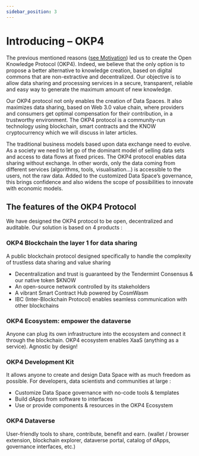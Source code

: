 ```yaml
---
sidebar_position: 3
---
```


# Introducing – OKP4

The previous mentioned reasons ([see Motivation](https://docs.okp4.network/docs/whitepaper/introduction/motivation-why-we-need-data-sharing)) led us to create the Open Knowledge Protocol (OKP4). Indeed, we believe that the only option is to propose a better alternative to knowledge creation, based on digital commons that are non-extractive and decentralized. Our objective is to allow data sharing and processing services in a secure, transparent, reliable and easy way to generate the maximum amount of new knowledge.

Our OKP4 protocol not only enables the creation of Data Spaces. It also maximizes data sharing, based on Web 3.0 value chain, where providers and consumers get optimal compensation for their contribution, in a trustworthy environment. The OKP4 protocol is a community-run technology using blockchain, smart contracts and the KNOW cryptocurrency which we will discuss in later articles.

The traditional business models based upon data exchange need to evolve. As a society we need to let go of the dominant model of selling data sets and access to data flows at fixed prices. The OKP4 protocol enables data sharing without exchange. In other words, only the data coming from different services (algorithms, tools, visualisation…) is accessible to the users, not the raw data. Added to the customized Data Space’s governance, this brings confidence and also widens the scope of possibilities to innovate with economic models.

## The features of the OKP4 Protocol

We have designed the OKP4 protocol to be open, decentralized and auditable. Our solution is based on 4 products :

### **OKP4 Blockchain** the layer 1 for data sharing
A public blockchain protocol designed specifically to handle the complexity of trustless data sharing and value sharing

- Decentralization and trust is guaranteed by the Tendermint Consensus & our native token $KNOW
- An open-source network controlled by its stakeholders
- A vibrant Smart Contract Hub powered by CosmWasm
- IBC (Inter-Blockchain Protocol) enables seamless communication with other blockchains

### **OKP4 Ecosystem**: empower the dataverse
Anyone can plug its own infrastructure into the ecosystem and connect it through the blockchain. OKP4 ecosystem enables XaaS (anything as a service). Agnostic by design!

### **OKP4 Development Kit**
It allows anyone to create and design Data Space with as much freedom as possible. For developers, data scientists and communities at large :
- Customize Data Space governance with no-code tools & templates
- Build dApps from software to interfaces
- Use or provide components & resources in the OKP4 Ecosystem

### **OKP4 Dataverse**
User-friendly tools to share, contribute, benefit and earn. (wallet / browser extension, blockchain explorer, dataverse portal, catalog of dApps, governance interfaces, etc.)